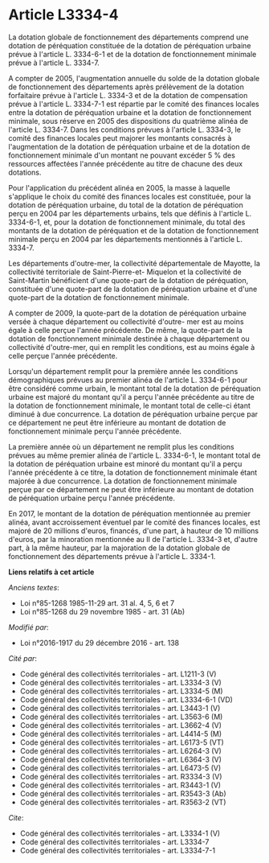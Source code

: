 # Article L3334-4

La dotation globale de fonctionnement des départements comprend une dotation de péréquation constituée de la dotation de
péréquation urbaine prévue à l'article L. 3334-6-1 et de la dotation de fonctionnement minimale prévue à l'article L.
3334-7. 

A compter de 2005, l'augmentation annuelle du solde de la dotation globale de fonctionnement des départements après
prélèvement de la dotation forfaitaire prévue à l'article L. 3334-3 et de la dotation de compensation prévue à l'article L.
3334-7-1 est répartie par le comité des finances locales entre la dotation de péréquation urbaine et la dotation de
fonctionnement minimale, sous réserve en 2005 des dispositions du quatrième alinéa de l'article L. 3334-7. Dans les
conditions prévues à l'article L. 3334-3, le comité des finances locales peut majorer les montants consacrés à l'augmentation
de la dotation de péréquation urbaine et de la dotation de fonctionnement minimale d'un montant ne pouvant excéder 5 % des
ressources affectées l'année précédente au titre de chacune des deux dotations. 

Pour l'application du précédent alinéa en 2005, la masse à laquelle s'applique le choix du comité des finances locales est
constituée, pour la dotation de péréquation urbaine, du total de la dotation de péréquation perçu en 2004 par les
départements urbains, tels que définis à l'article L. 3334-6-1, et, pour la dotation de fonctionnement minimale, du total des
montants de la dotation de péréquation et de la dotation de fonctionnement minimale perçu en 2004 par les départements
mentionnés à l'article L. 3334-7. 

Les départements d'outre-mer, la collectivité départementale de Mayotte, la collectivité territoriale de Saint-Pierre-et-
Miquelon et la collectivité de Saint-Martin bénéficient d'une quote-part de la dotation de péréquation, constituée d'une
quote-part de la dotation de péréquation urbaine et d'une quote-part de la dotation de fonctionnement minimale. 

A compter de 2009, la quote-part de la dotation de péréquation urbaine versée à chaque département ou collectivité d'outre-
mer est au moins égale à celle perçue l'année précédente. De même, la quote-part de la dotation de fonctionnement minimale
destinée à chaque département ou collectivité d'outre-mer, qui en remplit les conditions, est au moins égale à celle perçue
l'année précédente. 

Lorsqu'un département remplit pour la première année les conditions démographiques prévues au premier alinéa de l'article L.
3334-6-1 pour être considéré comme urbain, le montant total de la dotation de péréquation urbaine est majoré du montant qu'il
a perçu l'année précédente au titre de la dotation de fonctionnement minimale, le montant total de celle-ci étant diminué à
due concurrence. La dotation de péréquation urbaine perçue par ce département ne peut être inférieure au montant de dotation
de fonctionnement minimale perçu l'année précédente. 

La première année où un département ne remplit plus les conditions prévues au même premier alinéa de l'article L. 3334-6-1,
le montant total de la dotation de péréquation urbaine est minoré du montant qu'il a perçu l'année précédente à ce titre, la
dotation de fonctionnement minimale étant majorée à due concurrence. La dotation de fonctionnement minimale perçue par ce
département ne peut être inférieure au montant de dotation de péréquation urbaine perçu l'année précédente. 

En 2017, le montant de la dotation de péréquation mentionnée au premier alinéa, avant accroissement éventuel par le comité
des finances locales, est majoré de 20 millions d'euros, financés, d'une part, à hauteur de 10 millions d'euros, par la
minoration mentionnée au II de l'article L. 3334-3 et, d'autre part, à la même hauteur, par la majoration de la dotation
globale de fonctionnement des départements prévue à l'article L. 3334-1.

**Liens relatifs à cet article**

_Anciens textes_:

  - Loi n°85-1268 1985-11-29 art. 31 al. 4, 5, 6 et 7
  - Loi n°85-1268 du 29 novembre 1985 - art. 31 (Ab)

_Modifié par_:

  - Loi n°2016-1917 du 29 décembre 2016 - art. 138

_Cité par_:

  - Code général des collectivités territoriales - art. L1211-3 (V)
  - Code général des collectivités territoriales - art. L3334-3 (V)
  - Code général des collectivités territoriales - art. L3334-5 (M)
  - Code général des collectivités territoriales - art. L3334-6-1 (VD)
  - Code général des collectivités territoriales - art. L3443-1 (V)
  - Code général des collectivités territoriales - art. L3563-6 (M)
  - Code général des collectivités territoriales - art. L3662-4 (V)
  - Code général des collectivités territoriales - art. L4414-5 (M)
  - Code général des collectivités territoriales - art. L6173-5 (VT)
  - Code général des collectivités territoriales - art. L6264-3 (V)
  - Code général des collectivités territoriales - art. L6364-3 (V)
  - Code général des collectivités territoriales - art. L6473-5 (V)
  - Code général des collectivités territoriales - art. R3334-3 (V)
  - Code général des collectivités territoriales - art. R3443-1 (V)
  - Code général des collectivités territoriales - art. R3543-3 (Ab)
  - Code général des collectivités territoriales - art. R3563-2 (VT)

_Cite_:

  - Code général des collectivités territoriales - art. L3334-1 (V)
  - Code général des collectivités territoriales - art. L3334-7
  - Code général des collectivités territoriales - art. L3334-7-1
